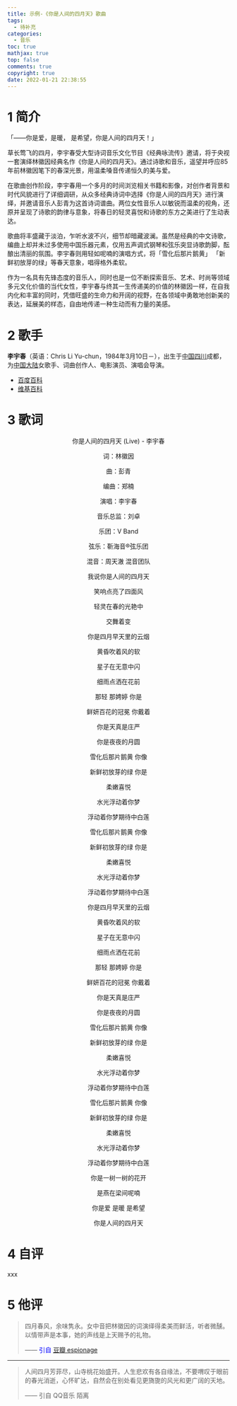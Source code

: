 ```yaml
---
title: 示例-《你是人间的四月天》歌曲
tags:
  - 待补充
categories:
  - 音乐
toc: true
mathjax: true
top: false
comments: true
copyright: true
date: 2022-01-21 22:38:55
---
```


# 1 简介

「——你是爱，是暖，
是希望，你是人间的四月天！」

草长莺飞的四月，李宇春受大型诗词音乐文化节目《经典咏流传》邀请，将于央视一套演绎林徽因经典名作《你是人间的四月天》。通过诗歌和音乐，遥望并呼应85年前林徽因笔下的春深光景，用温柔嗓音传递恒久的美与爱。

在歌曲创作阶段，李宇春用一个多月的时间浏览相关书籍和影像，对创作者背景和时代风貌进行了详细调研，从众多经典诗词中选择《你是人间的四月天》进行演绎，并邀请音乐人彭青为这首诗词谱曲。两位女性音乐人以敏锐而温柔的视角，还原并呈现了诗歌的韵律与意象，将春日的轻灵喜悦和诗歌的东方之美进行了生动表达。

歌曲将丰盛藏于淡泊，乍听水波不兴，细节却暗藏波澜。虽然是经典的中文诗歌，编曲上却并未过多使用中国乐器元素，仅用五声调式钢琴和弦乐突显诗歌韵脚，酝酿出清丽的氛围。李宇春则用轻如呢喃的演唱方式，将「雪化后那片鹅黄」 「新鲜初放芽的绿」等春天意象，唱得格外柔软。

作为一名具有先锋态度的音乐人，同时也是一位不断探索音乐、艺术、时尚等领域多元文化价值的当代女性，李宇春与终其一生传递美的价值的林徽因一样，在自我内化和丰富的同时，凭借旺盛的生命力和开阔的视野，在各领域中勇敢地创新美的表达，延展美的样态，自由地传递一种生动而有力量的美感。

# 2 歌手

**李宇春**（英语：Chris Li Yu-chun，1984年3月10日－），出生于[中国](https://zh.wikipedia.org/wiki/中國)[四川](https://zh.wikipedia.org/wiki/四川)成都，为[中国大陆](https://zh.wikipedia.org/wiki/中國大陸)女歌手、词曲创作人、电影演员、演唱会导演。

* [百度百科](https://baike.baidu.com/item/%E6%9D%8E%E5%AE%87%E6%98%A5/80102)
* [维基百科](https://zh.wikipedia.org/zh-hans/%E6%9D%8E%E5%AE%87%E6%98%A5)

# 3 歌词

<center>你是人间的四月天 (Live) - 李宇春

词：林徽因

曲：彭青

编曲：郑楠

演唱：李宇春

音乐总监：刘卓

乐团：V Band

弦乐：靳海音®弦乐团

混音：周天澈 混音团队

我说你是人间的四月天

笑响点亮了四面风

轻灵在春的光艳中

交舞着变

你是四月早天里的云烟

黄昏吹着风的软

星子在无意中闪

细雨点洒在花前

那轻 那娉婷 你是

鲜妍百花的冠冕 你戴着

你是天真是庄严

你是夜夜的月圆

雪化后那片鹅黄 你像

新鲜初放芽的绿 你是

柔嫩喜悦

水光浮动着你梦

浮动着你梦期待中白莲

雪化后那片鹅黄 你像

新鲜初放芽的绿 你是

柔嫩喜悦

水光浮动着你梦

浮动着你梦期待中白莲

你是四月早天里的云烟

黄昏吹着风的软

星子在无意中闪

细雨点洒在花前

那轻 那娉婷 你是

鲜妍百花的冠冕 你戴着

你是天真是庄严

你是夜夜的月圆

雪化后那片鹅黄 你像

新鲜初放芽的绿 你是

柔嫩喜悦

水光浮动着你梦

浮动着你梦期待中白莲

雪化后那片鹅黄 你像

新鲜初放芽的绿 你是

柔嫩喜悦

水光浮动着你梦

浮动着你梦期待中白莲

你是一树一树的花开

是燕在梁间呢喃

你是爱 是暖 是希望

你是人间的四月天</center>

# 4 自评

xxx

# 5 他评

> 四月春风，余味隽永。女中音把林徽因的词演绎得柔美而鲜活，听者微醺。以情带声是本事，她的声线是上天赐予的礼物。
>
> —— <font color=blue>引自 [豆瓣 espionage](https://m.douban.com/music/comment/1748566488?dt_platform=com.douban.activity.qq_session&dt_dapp=1)</font>

***

> 人间四月芳菲尽，山寺桃花始盛开。人生悲欢有各自缘法，不要喟叹于眼前的春光消逝，心怀旷达，自然会在别处看见更旖旎的风光和更广阔的天地。
>
> —— 引自 QQ音乐 陌离 

